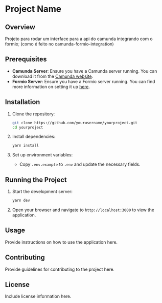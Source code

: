 # Project Name

## Overview

Projeto para rodar um interface para a api do camunda integrando com o formio; (como é feito no camunda-formio-integration)

## Prerequisites

- **Camunda Server**: Ensure you have a Camunda server running. You can download it from the [Camunda website](https://camunda.com/download/).
- **Formio Server**: Ensure you have a Formio server running. You can find more information on setting it up [here](https://github.com/formio/formio).

## Installation

1. Clone the repository:

   ```bash
   git clone https://github.com/yourusername/yourproject.git
   cd yourproject
   ```

2. Install dependencies:

   ```bash
   yarn install
   ```

3. Set up environment variables:
   - Copy `.env.example` to `.env` and update the necessary fields.

## Running the Project

1. Start the development server:

   ```bash
   yarn dev
   ```

2. Open your browser and navigate to `http://localhost:3000` to view the application.

## Usage

Provide instructions on how to use the application here.

## Contributing

Provide guidelines for contributing to the project here.

## License

Include license information here.
